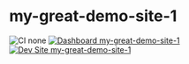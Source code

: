 # my-great-demo-site-1

![CI none](https://img.shields.io/badge/ci-none-orange.svg)
[![Dashboard my-great-demo-site-1](https://img.shields.io/badge/dashboard-my_great_demo_site_1-yellow.svg)](https://dashboard.pantheon.io/sites/c0b9aa5a-a66d-4548-9766-0eba882d15ad#dev/code)
[![Dev Site my-great-demo-site-1](https://img.shields.io/badge/site-my_great_demo_site_1-blue.svg)](http://dev-my-great-demo-site-1.pantheonsite.io/)